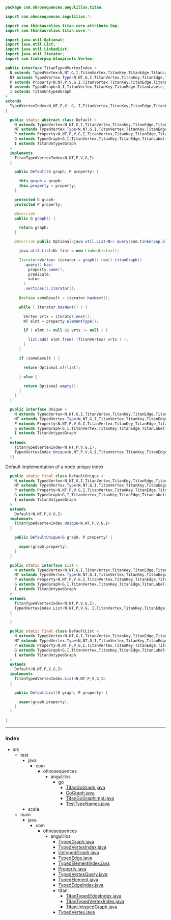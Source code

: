 
```java
package com.ohnosequences.angulillos.titan;

import com.ohnosequences.angulillos.*;

import com.thinkaurelius.titan.core.attribute.Cmp;
import com.thinkaurelius.titan.core.*;

import java.util.Optional;
import java.util.List;
import java.util.LinkedList;
import java.util.Iterator;
import com.tinkerpop.blueprints.Vertex;

public interface TitanTypedVertexIndex <
  N extends TypedVertex<N,NT,G,I,TitanVertex,TitanKey,TitanEdge,TitanLabel>,
  NT extends TypedVertex.Type<N,NT,G,I,TitanVertex,TitanKey,TitanEdge,TitanLabel>,
  P extends Property<N,NT,P,V,G,I,TitanVertex,TitanKey,TitanEdge,TitanLabel>, V,
  G extends TypedGraph<G,I,TitanVertex,TitanKey,TitanEdge,TitanLabel>,
  I extends TitanUntypedGraph
> 
extends 
  TypedVertexIndex<N,NT,P,V, G, I,TitanVertex,TitanKey,TitanEdge,TitanLabel>
{

  public static abstract class Default <
    N extends TypedVertex<N,NT,G,I,TitanVertex,TitanKey,TitanEdge,TitanLabel>,
    NT extends TypedVertex.Type<N,NT,G,I,TitanVertex,TitanKey,TitanEdge,TitanLabel>,
    P extends Property<N,NT,P,V,G,I,TitanVertex,TitanKey,TitanEdge,TitanLabel>, V,
    G extends TypedGraph<G,I,TitanVertex,TitanKey,TitanEdge,TitanLabel>,
    I extends TitanUntypedGraph
  > 
  implements 
    TitanTypedVertexIndex<N,NT,P,V,G,I>
  {

    public Default(G graph, P property) {

      this.graph = graph;
      this.property = property;
    }

    protected G graph;
    protected P property;

    @Override
    public G graph() {

      return graph;
    }

    @Override public Optional<java.util.List<N>> query(com.tinkerpop.blueprints.Compare predicate, V value) {

      java.util.List<N> list = new LinkedList<>();

      Iterator<Vertex> iterator = graph().raw().titanGraph()
        .query().has(
          property.name(),
          predicate,
          value
        )
        .vertices().iterator();
      
      Boolean someResult = iterator.hasNext();

      while ( iterator.hasNext() ) {

        Vertex vrtx = iterator.next();
        NT elmt = property.elementType();

        if ( elmt != null && vrtx != null ) {

          list.add( elmt.from( (TitanVertex) vrtx ) );
        }
      }

      if (someResult ) {

        return Optional.of(list);

      } else {

        return Optional.empty();
      }
    }
  }

  public interface Unique <
    N extends TypedVertex<N,NT,G,I,TitanVertex,TitanKey,TitanEdge,TitanLabel>,
    NT extends TypedVertex.Type<N,NT,G,I,TitanVertex,TitanKey,TitanEdge,TitanLabel>,
    P extends Property<N,NT,P,V,G,I,TitanVertex,TitanKey,TitanEdge,TitanLabel>, V,
    G extends TypedGraph<G,I,TitanVertex,TitanKey,TitanEdge,TitanLabel>,
    I extends TitanUntypedGraph
  > 
  extends
    TitanTypedVertexIndex<N,NT,P,V,G,I>,
    TypedVertexIndex.Unique<N,NT,P,V,G,I,TitanVertex,TitanKey,TitanEdge,TitanLabel>
  {}
```

Default implementation of a node unique index

```java
  public static final class DefaultUnique <
    N extends TypedVertex<N,NT,G,I,TitanVertex,TitanKey,TitanEdge,TitanLabel>,
    NT extends TypedVertex.Type<N,NT,G,I,TitanVertex,TitanKey,TitanEdge,TitanLabel>,
    P extends Property<N,NT,P,V,G,I,TitanVertex,TitanKey,TitanEdge,TitanLabel>, V,
    G extends TypedGraph<G,I,TitanVertex,TitanKey,TitanEdge,TitanLabel>,
    I extends TitanUntypedGraph
  > 
  extends
    Default<N,NT,P,V,G,I> 
  implements 
    TitanTypedVertexIndex.Unique<N,NT,P,V,G,I> 
  {

    public DefaultUnique(G graph, P property) {

      super(graph,property);
    }
  }

  public static interface List <
    N extends TypedVertex<N,NT,G,I,TitanVertex,TitanKey,TitanEdge,TitanLabel>,
    NT extends TypedVertex.Type<N,NT,G,I,TitanVertex,TitanKey,TitanEdge,TitanLabel>,
    P extends Property<N,NT,P,V,G,I,TitanVertex,TitanKey,TitanEdge,TitanLabel>, V,
    G extends TypedGraph<G,I,TitanVertex,TitanKey,TitanEdge,TitanLabel>,
    I extends TitanUntypedGraph
  > 
  extends
    TitanTypedVertexIndex<N,NT,P,V,G,I>,
    TypedVertexIndex.List<N,NT,P,V,G, I,TitanVertex,TitanKey,TitanEdge,TitanLabel>
  {

  }

  public static final class DefaultList <
    N extends TypedVertex<N,NT,G,I,TitanVertex,TitanKey,TitanEdge,TitanLabel>,
    NT extends TypedVertex.Type<N,NT,G,I,TitanVertex,TitanKey,TitanEdge,TitanLabel>,
    P extends Property<N,NT,P,V,G,I,TitanVertex,TitanKey,TitanEdge,TitanLabel>, V,
    G extends TypedGraph<G,I,TitanVertex,TitanKey,TitanEdge,TitanLabel>,
    I extends TitanUntypedGraph
  > 
  extends
    Default<N,NT,P,V,G,I>
  implements 
    TitanTypedVertexIndex.List<N,NT,P,V,G,I> 
  {

    public DefaultList(G graph, P property) {

      super(graph,property);
    }
  }

}
```


------

### Index

+ src
  + test
    + java
      + com
        + ohnosequences
          + angulillos
            + go
              + [TitanGoGraph.java][test/java/com/ohnosequences/angulillos/go/TitanGoGraph.java]
              + [GoGraph.java][test/java/com/ohnosequences/angulillos/go/GoGraph.java]
              + [TitanGoGraphImpl.java][test/java/com/ohnosequences/angulillos/go/TitanGoGraphImpl.java]
              + [TestTypeNames.java][test/java/com/ohnosequences/angulillos/go/TestTypeNames.java]
    + scala
  + main
    + java
      + com
        + ohnosequences
          + angulillos
            + [TypedGraph.java][main/java/com/ohnosequences/angulillos/TypedGraph.java]
            + [TypedVertexIndex.java][main/java/com/ohnosequences/angulillos/TypedVertexIndex.java]
            + [UntypedGraph.java][main/java/com/ohnosequences/angulillos/UntypedGraph.java]
            + [TypedEdge.java][main/java/com/ohnosequences/angulillos/TypedEdge.java]
            + [TypedElementIndex.java][main/java/com/ohnosequences/angulillos/TypedElementIndex.java]
            + [Property.java][main/java/com/ohnosequences/angulillos/Property.java]
            + [TypedVertexQuery.java][main/java/com/ohnosequences/angulillos/TypedVertexQuery.java]
            + [TypedElement.java][main/java/com/ohnosequences/angulillos/TypedElement.java]
            + [TypedEdgeIndex.java][main/java/com/ohnosequences/angulillos/TypedEdgeIndex.java]
            + titan
              + [TitanTypedEdgeIndex.java][main/java/com/ohnosequences/angulillos/titan/TitanTypedEdgeIndex.java]
              + [TitanTypedVertexIndex.java][main/java/com/ohnosequences/angulillos/titan/TitanTypedVertexIndex.java]
              + [TitanUntypedGraph.java][main/java/com/ohnosequences/angulillos/titan/TitanUntypedGraph.java]
            + [TypedVertex.java][main/java/com/ohnosequences/angulillos/TypedVertex.java]

[test/java/com/ohnosequences/angulillos/go/TitanGoGraph.java]: ../../../../../../test/java/com/ohnosequences/angulillos/go/TitanGoGraph.java.md
[test/java/com/ohnosequences/angulillos/go/GoGraph.java]: ../../../../../../test/java/com/ohnosequences/angulillos/go/GoGraph.java.md
[test/java/com/ohnosequences/angulillos/go/TitanGoGraphImpl.java]: ../../../../../../test/java/com/ohnosequences/angulillos/go/TitanGoGraphImpl.java.md
[test/java/com/ohnosequences/angulillos/go/TestTypeNames.java]: ../../../../../../test/java/com/ohnosequences/angulillos/go/TestTypeNames.java.md
[main/java/com/ohnosequences/angulillos/TypedGraph.java]: ../TypedGraph.java.md
[main/java/com/ohnosequences/angulillos/TypedVertexIndex.java]: ../TypedVertexIndex.java.md
[main/java/com/ohnosequences/angulillos/UntypedGraph.java]: ../UntypedGraph.java.md
[main/java/com/ohnosequences/angulillos/TypedEdge.java]: ../TypedEdge.java.md
[main/java/com/ohnosequences/angulillos/TypedElementIndex.java]: ../TypedElementIndex.java.md
[main/java/com/ohnosequences/angulillos/Property.java]: ../Property.java.md
[main/java/com/ohnosequences/angulillos/TypedVertexQuery.java]: ../TypedVertexQuery.java.md
[main/java/com/ohnosequences/angulillos/TypedElement.java]: ../TypedElement.java.md
[main/java/com/ohnosequences/angulillos/TypedEdgeIndex.java]: ../TypedEdgeIndex.java.md
[main/java/com/ohnosequences/angulillos/titan/TitanTypedEdgeIndex.java]: TitanTypedEdgeIndex.java.md
[main/java/com/ohnosequences/angulillos/titan/TitanTypedVertexIndex.java]: TitanTypedVertexIndex.java.md
[main/java/com/ohnosequences/angulillos/titan/TitanUntypedGraph.java]: TitanUntypedGraph.java.md
[main/java/com/ohnosequences/angulillos/TypedVertex.java]: ../TypedVertex.java.md